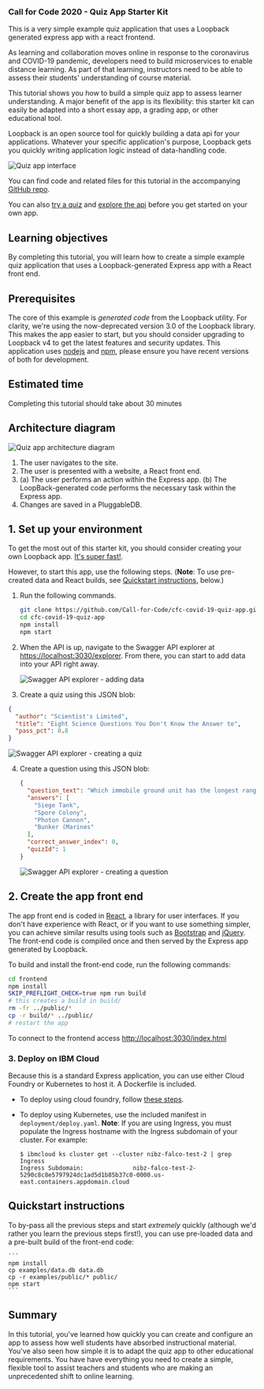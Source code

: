 ### Call for Code 2020 - Quiz App Starter Kit

This is a very simple example quiz application that uses a Loopback generated express app with a react frontend.

As learning and collaboration moves online in response to the coronavirus and COVID-19 pandemic, developers need to build microservices to enable distance learning. As part of that learning, instructors need to be able to assess their students' understanding of course material.

This tutorial shows you how to build a simple quiz app to assess learner understanding. A major benefit of the app is its flexibility: this starter kit can easily be adapted into a short essay app, a grading app, or other educational tool.

Loopback is an open source tool for quickly building a data api for your applications. Whatever your specific application's purpose, Loopback gets you quickly writing application logic instead of data-handling code.

![Quiz app interface](images/quiz-app.png)

You can find code and related files for this tutorial in the accompanying <a href="https://github.com/Call-for-Code/cfc-covid-19-quiz-app" target="\_blank">GitHub repo</a>.

You can also [try a quiz](http://nibz-falco-test-2-5290c8c8e5797924dc1ad5d1b85b37c0-0000.us-east.containers.appdomain.cloud/index.html) and [explore the api](http://nibz-falco-test-2-5290c8c8e5797924dc1ad5d1b85b37c0-0000.us-east.containers.appdomain.cloud/explorer/) before you get started on your own app.


## Learning objectives

By completing this tutorial, you will learn how to create a simple example quiz application that uses a Loopback-generated Express app with a React front end.

## Prerequisites

The core of this example is *generated code* from the Loopback utility. For clarity, we're using the now-deprecated version 3.0 of the Loopback library. This makes the app easier to start, but you should consider upgrading to Loopback v4 to get the latest features and security updates. This application uses [nodejs](https://nodejs.org/en/) and [npm](https://www.npmjs.com/get-npm), please ensure you have recent versions of both for development.

## Estimated time

Completing this tutorial should take about 30 minutes

## Architecture diagram

![Quiz app architecture diagram](images/cfc-covid19-remote-education-diagram-1.png)

1. The user navigates to the site.
2. The user is presented with a website, a React front end.
3. (a) The user performs an action within the Express app. (b) The LoopBack-generated code performs the necessary task within the Express app.
4. Changes are saved in a PluggableDB.


## 1. Set up your environment

To get the most out of this starter kit, you should consider creating your own Loopback app. [It's super fast!](https://www.youtube.com/watch?v=iOMD27DjuO4). 

However, to start this app, use the following steps. (**Note**: To use pre-created data and React builds, see [Quickstart instructions](#quickstart-instructions), below.)

1. Run the following commands.

   ```bash
   git clone https://github.com/Call-for-Code/cfc-covid-19-quiz-app.git
   cd cfc-covid-19-quiz-app
   npm install
   npm start
   ```
   
2. When the API is up, navigate to the Swagger API explorer at <https://localhost:3030/explorer>. From there, you can start to add data into your API right away. 

    ![Swagger API explorer - adding data](images/quiz-app-2.png)

3. Create a quiz using this JSON blob:

  ```json
  {
    "author": "Scientist's Limited",
    "title": "Eight Science Questions You Don't Know the Answer to",
    "pass_pct": 0.8
  }
  ```

   ![Swagger API explorer - creating a quiz](images/quiz-app-4.png)

4. Create a question using this JSON blob:

   ```json
   {
     "question_text": "Which immobile ground unit has the longest range?",
     "answers": [
       "Siege Tank",
       "Spore Colony",
       "Photon Cannon",
       "Bunker (Marines"
     ],
     "correct_answer_index": 0,
     "quizId": 1
   }
   ```
   
    ![Swagger API explorer - creating a question](images/quiz-app-3.png)

## 2. Create the app front end

The app front end is coded in [React](https://reactjs.org/), a library for user interfaces. If you don't have experience with React, or if you want to use something simpler, you can achieve similar results using tools such as [Bootstrap](https://getbootstrap.com/) and [jQuery](https://jquery.com/). The front-end code is compiled once and then served by the Express app generated by Loopback.

To build and install the front-end code, run the following commands:

```bash
cd frontend
npm install
SKIP_PREFLIGHT_CHECK=true npm run build
# this creates a build in build/
rm -fr ../public/*
cp -r build/* ../public/
# restart the app
```

To connect to the frontend access <http://localhost:3030/index.html>


### 3. Deploy on IBM Cloud

Because this is a standard Express application, you can use either Cloud Foundry or Kubernetes to host it.  A Dockerfile is included.

* To deploy using cloud foundry, follow [these steps](https://github.com/IBM/nodejs-express-app#ibm-cloud-developer-tools).

* To deploy using Kubernetes, use the included manifest in `deployment/deploy.yaml`. **Note**: If you are using Ingress, you must populate the Ingress hostname with the Ingress subdomain of your cluster. For example:


    ```
    $ ibmcloud ks cluster get --cluster nibz-falco-test-2 | grep Ingress
    Ingress Subdomain:              nibz-falco-test-2-5290c8c8e5797924dc1ad5d1b85b37c0-0000.us-east.containers.appdomain.cloud
    ```


## Quickstart instructions

To by-pass all the previous steps and start *extremely* quickly (although we'd rather you learn the previous steps first!), you can use pre-loaded data and a pre-built build of the front-end code:

    ```
    npm install
    cp examples/data.db data.db
    cp -r examples/public/* public/
    npm start
    ```

## Summary

In this tutorial, you've learned how quickly you can create and configure an app to assess how well students have absorbed instructional material. You've also seen how simple it is to adapt the quiz app to other educational requirements. You have have everything you need to create a simple, flexible tool to assist teachers and students who are making an unprecedented shift to online learning.


